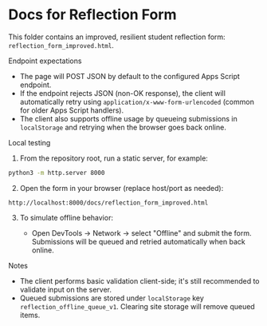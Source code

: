 # Docs for Reflection Form

This folder contains an improved, resilient student reflection form: `reflection_form_improved.html`.

Endpoint expectations

- The page will POST JSON by default to the configured Apps Script endpoint.
- If the endpoint rejects JSON (non-OK response), the client will automatically retry using `application/x-www-form-urlencoded` (common for older Apps Script handlers).
- The client also supports offline usage by queueing submissions in `localStorage` and retrying when the browser goes back online.

Local testing

1. From the repository root, run a static server, for example:

```bash
python3 -m http.server 8000
```

2. Open the form in your browser (replace host/port as needed):

```text
http://localhost:8000/docs/reflection_form_improved.html
```

3. To simulate offline behavior:

   - Open DevTools → Network → select "Offline" and submit the form. Submissions will be queued and retried automatically when back online.

Notes

- The client performs basic validation client-side; it's still recommended to validate input on the server.
- Queued submissions are stored under `localStorage` key `reflection_offline_queue_v1`. Clearing site storage will remove queued items.
